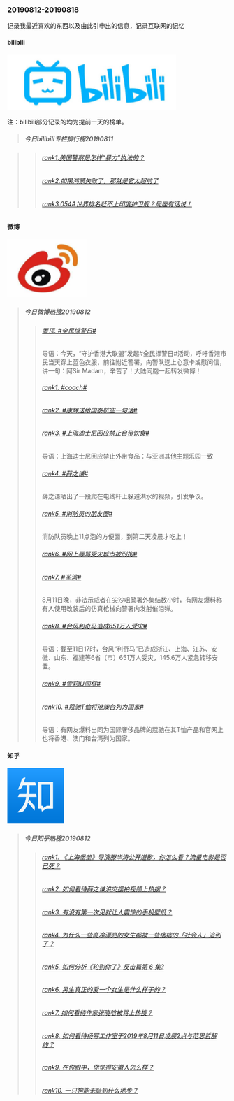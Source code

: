 ### 20190812-20190818
记录我最近喜欢的东西以及由此引申出的信息，记录互联网的记忆

#### bilibili
![bilibili](https://github.com/linyang23/hello-world/blob/master/images/bilibili.png)

注：bilibili部分记录的均为提前一天的榜单。

>##### 今日bilibili专栏排行榜20190811

>>###### [rank1.美国警察是怎样“暴力”执法的？](https://www.bilibili.com/read/cv3303807)
>>###### [rank2.如果鸿蒙失败了，那就是它太超前了](https://www.bilibili.com/read/cv3302313)
>>###### [rank3.054A世界排名赶不上印度护卫舰？局座有话说！](https://www.bilibili.com/read/cv3303591)

#### 微博
![微博](https://github.com/linyang23/hello-world/blob/master/images/weibo.png)

>##### 今日微博热搜20190812
>>###### [置顶.   #全民撑警日#](https://s.weibo.com/weibo?q=%23%E5%85%A8%E6%B0%91%E6%92%91%E8%AD%A6%E6%97%A5%23&Refer=new_time)
>>导语：今天，“守护香港大联盟”发起#全民撑警日#活动，呼吁香港市民当天穿上蓝色衣服，前往附近警署，向警队送上心意卡或慰问信，讲一句：阿Sir Madam，辛苦了！大陆同胞一起转发微博！
>>###### [rank1.  #coach#](https://s.weibo.com/weibo?q=%23coach%23&Refer=top)
>>###### [rank2.  #康辉送给国泰航空一句话#](https://s.weibo.com/weibo?q=%23%E5%BA%B7%E8%BE%89%E9%80%81%E7%BB%99%E5%9B%BD%E6%B3%B0%E8%88%AA%E7%A9%BA%E4%B8%80%E5%8F%A5%E8%AF%9D%23&Refer=top)
>>###### [rank3.  #上海迪士尼回应禁止自带饮食#](https://s.weibo.com/weibo?q=%23%E4%B8%8A%E6%B5%B7%E8%BF%AA%E5%A3%AB%E5%B0%BC%E5%9B%9E%E5%BA%94%E7%A6%81%E6%AD%A2%E8%87%AA%E5%B8%A6%E9%A5%AE%E9%A3%9F%23&Refer=top)
>>导语：上海迪士尼回应禁止外带食品：与亚洲其他主题乐园一致
>>###### [rank4.  #薛之谦#](https://s.weibo.com/weibo?q=%23%E8%96%9B%E4%B9%8B%E8%B0%A6%23&Refer=top)
>>薛之谦晒出了一段爬在电线杆上躲避洪水的视频，引发争议。
>>###### [rank5.  #消防员的朋友圈#](https://s.weibo.com/weibo?q=%23%E6%B6%88%E9%98%B2%E5%91%98%E7%9A%84%E6%9C%8B%E5%8F%8B%E5%9C%88%23&Refer=top)
>>消防队员晚上11点泡的方便面，到第二天凌晨才吃上！
>>###### [rank6.  #网上辱骂受灾城市被刑拘#](https://s.weibo.com/weibo?q=%23%E7%BD%91%E4%B8%8A%E8%BE%B1%E9%AA%82%E5%8F%97%E7%81%BE%E5%9F%8E%E5%B8%82%E8%A2%AB%E5%88%91%E6%8B%98%23&Refer=top)
>>###### [rank7. #荃湾#](https://s.weibo.com/weibo?q=%23%E8%8D%83%E6%B9%BE%23&Refer=top)
>>8月11日晚，非法示威者在尖沙咀警署外集结数小时，有网友爆料称有人使用改装后的仿真枪械向警署内发射催泪弹。
>>###### [rank8.  #台风利奇马造成651万人受灾#](https://s.weibo.com/weibo?q=%23%E5%8F%B0%E9%A3%8E%E5%88%A9%E5%A5%87%E9%A9%AC%E9%80%A0%E6%88%90651%E4%B8%87%E4%BA%BA%E5%8F%97%E7%81%BE%23&Refer=top)
>>导语：截至11日17时，台风“利奇马”已造成浙江、上海、江苏、安徽、山东、福建等6省（市）651万人受灾，145.6万人紧急转移安置。
>>###### [rank9.  #雪莉IU同框#](https://s.weibo.com/weibo?q=%23%E9%9B%AA%E8%8E%89IU%E5%90%8C%E6%A1%86%23&Refer=top)
>>###### [rank10. #蔻驰T恤将港澳台列为国家#](https://s.weibo.com/weibo?q=%23%E8%94%BB%E9%A9%B0T%E6%81%A4%E5%B0%86%E6%B8%AF%E6%BE%B3%E5%8F%B0%E5%88%97%E4%B8%BA%E5%9B%BD%E5%AE%B6%23&Refer=top)
>>导语：有网友爆料出同为国际奢侈品牌的蔻驰在其T恤产品和官网上也将香港、澳门和台湾列为国家。

#### 知乎
![知乎](https://github.com/linyang23/hello-world/blob/master/images/zhihu.png)

>##### 今日知乎热榜20190812
>>###### [rank1.  《上海堡垒》导演滕华涛公开道歉，你怎么看？流量电影是否已死？](https://www.zhihu.com/question/339871216)
>>###### [rank2.  如何看待薛之谦洪灾摆拍视频上热搜？](https://www.zhihu.com/question/339837708)
>>###### [rank3.  有没有第一次见就让人震惊的手机壁纸？](https://www.zhihu.com/question/309298287)
>>###### [rank4.  为什么一些高冷漂亮的女生都被一些痞痞的「社会人」追到了？](https://www.zhihu.com/question/308899000)
>>###### [rank5.  如何分析《轮到你了》反击篇第 6 集?](338579352)
>>###### [rank6.  男生真正的爱一个女生是什么样子的？](https://www.zhihu.com/question/322783932)
>>###### [rank7.  如何看待作家张晓晗被骂上热搜？](https://www.zhihu.com/question/339921555)
>>###### [rank8.  如何看待杨幂工作室于2019年8月11日凌晨2点与范思哲解约？](https://www.zhihu.com/question/339848628)
>>###### [rank9.  在你眼中，你觉得安徽人怎么样？](https://www.zhihu.com/question/330087017)
>>###### [rank10. 一只狗能无耻到什么地步？](https://www.zhihu.com/question/263897318)
